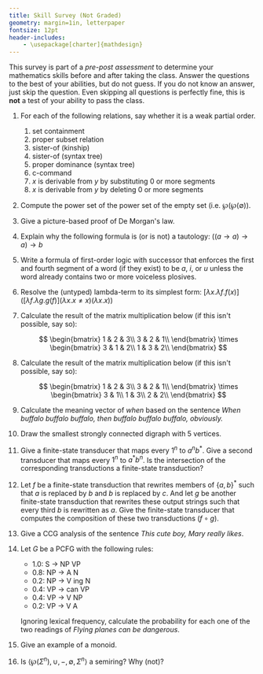 ```yaml
---
title: Skill Survey (Not Graded)
geometry: margin=1in, letterpaper
fontsize: 12pt
header-includes:
    - \usepackage[charter]{mathdesign}
---
```


This survey is part of a *pre-post assessment* to determine your mathematics skills before and after taking the class.
Answer the questions to the best of your abilities, but do not guess.
If you do not know an answer, just skip the question.
Even skipping all questions is perfectly fine, this is **not** a test of your ability to pass the class.

1.  For each of the following relations, say whether it is a weak partial order.

    1. set containment
    1. proper subset relation
    1. sister-of (kinship)
    1. sister-of (syntax tree)
    1. proper dominance (syntax tree)
    1. c-command
    1. $x$ is derivable from $y$ by substituting 0 or more segments
    1. $x$ is derivable from $y$ by deleting 0 or more segments

1.  Compute the power set of the power set of the empty set (i.e. $\wp(\wp(\emptyset))$.

1.  Give a picture-based proof of De Morgan's law.

1.  Explain why the following formula is (or is not) a tautology: $((a \rightarrow a) \rightarrow a) \rightarrow b$

1.  Write a formula of first-order logic with successor that enforces the first and fourth segment of a word (if they exist) to be $a$, $i$, or $u$ unless the word already contains two or more voiceless plosives.

1.  Resolve the (untyped) lambda-term to its simplest form: $[\lambda x. \lambda f. f(x)]([\lambda f. \lambda g. g(f)](\lambda x. x \neq x)(\lambda x. x))$

1.  Calculate the result of the matrix multiplication below (if this isn't possible, say so):

    $$
    \begin{bmatrix}
    1 & 2 & 3\\
    3 & 2 & 1\\
    \end{bmatrix}
    \times
    \begin{bmatrix}
    3 & 1 & 2\\
    1 & 3 & 2\\
    \end{bmatrix}
    $$

1.  Calculate the result of the matrix multiplication below (if this isn't possible, say so):

    $$
    \begin{bmatrix}
    1 & 2 & 3\\
    3 & 2 & 1\\
    \end{bmatrix}
    \times
    \begin{bmatrix}
    3 & 1\\
    1 & 3\\
    2 & 2\\
    \end{bmatrix}
    $$

1.  Calculate the meaning vector of *when* based on the sentence *When buffalo buffalo buffalo, then buffalo buffalo buffalo, obviously.*

1.  Draw the smallest strongly connected digraph with 5 vertices.

1.  Give a finite-state transducer that maps every $1^n$ to $a^n b^*$.
    Give a second transducer that maps every $1^n$ to $a^* b^n$.
    Is the intersection of the corresponding transductions a finite-state transduction?

1.  Let $f$ be a finite-state transduction that rewrites members of $\{a,b\}^*$ such that $a$ is replaced by $b$ and $b$ is replaced by $c$.
    And let $g$ be another finite-state transduction that rewrites these output strings such that every third $b$ is rewritten as $a$.
    Give the finite-state transducer that computes the composition of these two transductions ($f \circ g$).

1.  Give a CCG analysis of the sentence *This cute boy, Mary really likes*.

1.  Let $G$ be a PCFG with the following rules:

    - 1.0: S $\rightarrow$ NP VP
    - 0.8: NP $\rightarrow$ A N
    - 0.2: NP $\rightarrow$ V ing N
    - 0.4: VP $\rightarrow$ can VP
    - 0.4: VP $\rightarrow$ V NP
    - 0.2: VP $\rightarrow$ V A

    Ignoring lexical frequency, calculate the probability for each one of the two readings of *Flying planes can be dangerous*.

1.  Give an example of a monoid.

1.  Is $\langle \wp(\Sigma^n), \cup, -, \emptyset, \Sigma^n \rangle$ a semiring? Why (not)?

